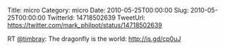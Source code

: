 Title: micro
Category: micro
Date: 2010-05-25T00:00:00
Slug: 2010-05-25T00:00:00
TwitterId: 14718502639
TweetUrl: https://twitter.com/mark_philpot/status/14718502639

RT [@timbray](https://twitter.com/timbray): The dragonfly is the world: http://is.gd/cp0uJ
